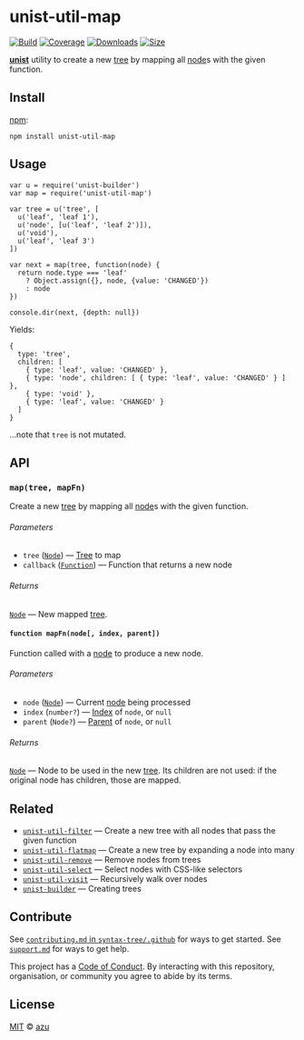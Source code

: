unist-util-map
==============

[![Build](https://img.shields.io/travis/syntax-tree/unist-util-find-all-after.svg)](https://travis-ci.org/syntax-tree/unist-util-find-all-after) [![Coverage](https://img.shields.io/codecov/c/github/syntax-tree/unist-util-find-all-after.svg)](https://codecov.io/github/syntax-tree/unist-util-find-all-after) [![Downloads](https://img.shields.io/npm/dm/unist-util-find-all-after.svg)](https://www.npmjs.com/package/unist-util-find-all-after) [![Size](https://img.shields.io/bundlephobia/minzip/unist-util-find-all-after.svg)](https://bundlephobia.com/result?p=unist-util-find-all-after)

[**unist**](https://github.com/syntax-tree/unist) utility to create a new [tree](https://github.com/syntax-tree/unist#tree) by mapping all [node](https://github.com/syntax-tree/unist#node)s with the given function.

Install
-------

[npm](https://docs.npmjs.com/cli/install):

    npm install unist-util-map

Usage
-----

    var u = require('unist-builder')
    var map = require('unist-util-map')

    var tree = u('tree', [
      u('leaf', 'leaf 1'),
      u('node', [u('leaf', 'leaf 2')]),
      u('void'),
      u('leaf', 'leaf 3')
    ])

    var next = map(tree, function(node) {
      return node.type === 'leaf'
        ? Object.assign({}, node, {value: 'CHANGED'})
        : node
    })

    console.dir(next, {depth: null})

Yields:

    {
      type: 'tree',
      children: [
        { type: 'leaf', value: 'CHANGED' },
        { type: 'node', children: [ { type: 'leaf', value: 'CHANGED' } ] },
        { type: 'void' },
        { type: 'leaf', value: 'CHANGED' }
      ]
    }

…note that `tree` is not mutated.

API
---

### `map(tree, mapFn)`

Create a new [tree](https://github.com/syntax-tree/unist#tree) by mapping all [node](https://github.com/syntax-tree/unist#node)s with the given function.

###### Parameters

-   `tree` ([`Node`](https://github.com/syntax-tree/unist#node)) — [Tree](https://github.com/syntax-tree/unist#tree) to map
-   `callback` ([`Function`](#function-mapfnnode-index-parent)) — Function that returns a new node

###### Returns

[`Node`](https://github.com/syntax-tree/unist#node) — New mapped [tree](https://github.com/syntax-tree/unist#tree).

#### `function mapFn(node[, index, parent])`

Function called with a [node](https://github.com/syntax-tree/unist#node) to produce a new node.

###### Parameters

-   `node` ([`Node`](https://github.com/syntax-tree/unist#node)) — Current [node](https://github.com/syntax-tree/unist#node) being processed
-   `index` (`number?`) — [Index](https://github.com/syntax-tree/unist#index) of `node`, or `null`
-   `parent` (`Node?`) — [Parent](https://github.com/syntax-tree/unist#parent-1) of `node`, or `null`

###### Returns

[`Node`](https://github.com/syntax-tree/unist#node) — Node to be used in the new [tree](https://github.com/syntax-tree/unist#tree). Its children are not used: if the original node has children, those are mapped.

Related
-------

-   [`unist-util-filter`](https://github.com/syntax-tree/unist-util-filter) — Create a new tree with all nodes that pass the given function
-   [`unist-util-flatmap`](https://gitlab.com/staltz/unist-util-flatmap) — Create a new tree by expanding a node into many
-   [`unist-util-remove`](https://github.com/syntax-tree/unist-util-remove) — Remove nodes from trees
-   [`unist-util-select`](https://github.com/syntax-tree/unist-util-select) — Select nodes with CSS-like selectors
-   [`unist-util-visit`](https://github.com/syntax-tree/unist-util-visit) — Recursively walk over nodes
-   [`unist-builder`](https://github.com/syntax-tree/unist-builder) — Creating trees

Contribute
----------

See [`contributing.md` in `syntax-tree/.github`](https://github.com/syntax-tree/.github/blob/master/contributing.md) for ways to get started. See [`support.md`](https://github.com/syntax-tree/.github/blob/master/support.md) for ways to get help.

This project has a [Code of Conduct](https://github.com/syntax-tree/.github/blob/master/code-of-conduct.md). By interacting with this repository, organisation, or community you agree to abide by its terms.

License
-------

[MIT](license) © [azu](https://efcl.info)
